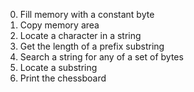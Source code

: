 0. Fill memory with a constant byte
1. Copy memory area
2. Locate a character in a string
3. Get the length of a prefix substring
4. Search a string for any of a set of bytes
5. Locate a substring
6. Print the chessboard
